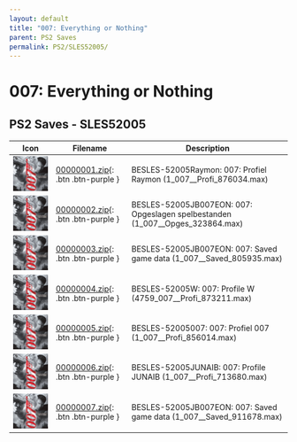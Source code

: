 ```yaml
---
layout: default
title: "007: Everything or Nothing"
parent: PS2 Saves
permalink: PS2/SLES52005/
---
```

# 007: Everything or Nothing

## PS2 Saves - SLES52005

| Icon | Filename | Description |
|------|----------|-------------|
| ![007: Everything or Nothing](icon0.png) | [00000001.zip](00000001.zip){: .btn .btn-purple } | BESLES-52005Raymon: 007: Profiel Raymon (1_007__Profi_876034.max) |
| ![007: Everything or Nothing](icon0.png) | [00000002.zip](00000002.zip){: .btn .btn-purple } | BESLES-52005JB007EON: 007: Opgeslagen spelbestanden (1_007__Opges_323864.max) |
| ![007: Everything or Nothing](icon0.png) | [00000003.zip](00000003.zip){: .btn .btn-purple } | BESLES-52005JB007EON: 007: Saved game data (1_007__Saved_805935.max) |
| ![007: Everything or Nothing](icon0.png) | [00000004.zip](00000004.zip){: .btn .btn-purple } | BESLES-52005W: 007: Profile W (4759_007__Profi_873211.max) |
| ![007: Everything or Nothing](icon0.png) | [00000005.zip](00000005.zip){: .btn .btn-purple } | BESLES-52005007: 007: Profiel 007 (1_007__Profi_856014.max) |
| ![007: Everything or Nothing](icon0.png) | [00000006.zip](00000006.zip){: .btn .btn-purple } | BESLES-52005JUNAIB: 007: Profile JUNAIB (1_007__Profi_713680.max) |
| ![007: Everything or Nothing](icon0.png) | [00000007.zip](00000007.zip){: .btn .btn-purple } | BESLES-52005JB007EON: 007: Saved game data (1_007__Saved_911678.max) |
